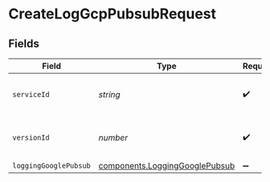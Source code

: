 # CreateLogGcpPubsubRequest


## Fields

| Field                                                                        | Type                                                                         | Required                                                                     | Description                                                                  | Example                                                                      |
| ---------------------------------------------------------------------------- | ---------------------------------------------------------------------------- | ---------------------------------------------------------------------------- | ---------------------------------------------------------------------------- | ---------------------------------------------------------------------------- |
| `serviceId`                                                                  | *string*                                                                     | :heavy_check_mark:                                                           | Alphanumeric string identifying the service.                                 | SU1Z0isxPaozGVKXdv0eY                                                        |
| `versionId`                                                                  | *number*                                                                     | :heavy_check_mark:                                                           | Integer identifying a service version.                                       | 1                                                                            |
| `loggingGooglePubsub`                                                        | [components.LoggingGooglePubsub](../../models/shared/logginggooglepubsub.md) | :heavy_minus_sign:                                                           | N/A                                                                          |                                                                              |